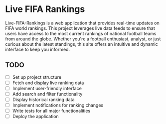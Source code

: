 # Live FIFA Rankings

Live-FIFA-Rankings is a web application that provides real-time updates on FIFA world rankings. This project leverages live data feeds to ensure that users have access to the most current rankings of national football teams from around the globe. Whether you're a football enthusiast, analyst, or just curious about the latest standings, this site offers an intuitive and dynamic interface to keep you informed.

## TODO

- [ ] Set up project structure
- [ ] Fetch and display live ranking data
- [ ] Implement user-friendly interface
- [ ] Add search and filter functionality
- [ ] Display historical ranking data
- [ ] Implement notifications for ranking changes
- [ ] Write tests for all major functionalities
- [ ] Deploy the application
